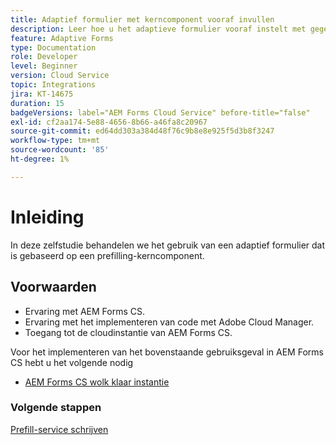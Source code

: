 ```yaml
---
title: Adaptief formulier met kerncomponent vooraf invullen
description: Leer hoe u het adaptieve formulier vooraf instelt met gegevens
feature: Adaptive Forms
type: Documentation
role: Developer
level: Beginner
version: Cloud Service
topic: Integrations
jira: KT-14675
duration: 15
badgeVersions: label="AEM Forms Cloud Service" before-title="false"
exl-id: cf2aa174-5e88-4656-8b66-a46fa8c20967
source-git-commit: ed64dd303a384d48f76c9b8e8e925f5d3b8f3247
workflow-type: tm+mt
source-wordcount: '85'
ht-degree: 1%

---
```


# Inleiding

In deze zelfstudie behandelen we het gebruik van een adaptief formulier dat is gebaseerd op een prefilling-kerncomponent.

## Voorwaarden

* Ervaring met AEM Forms CS.
* Ervaring met het implementeren van code met Adobe Cloud Manager.
* Toegang tot de cloudinstantie van AEM Forms CS.

Voor het implementeren van het bovenstaande gebruiksgeval in AEM Forms CS hebt u het volgende nodig

* [ AEM Forms CS wolk klaar instantie ](https://experienceleague.adobe.com/docs/experience-manager-learn/cloud-service/forms/developing-for-cloud-service/intellij-and-aem-sync.html?lang=en#set-up-aem-author-instance)

### Volgende stappen

[Prefill-service schrijven](./pre-fill-service.md)
